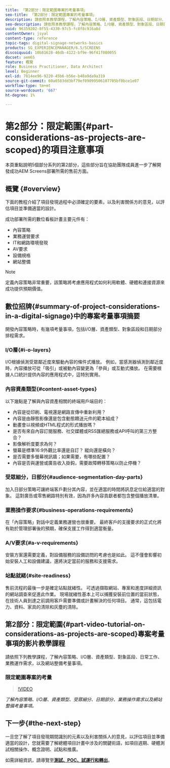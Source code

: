 ```yaml
---
title: 「第2部分：限定範圍專案的考量事項」
seo-title: 「第2部分：限定範圍專案的考量事項」
description: 請依照本教學課程，了解內容策略、I/O層、資產類型、對象區段、日期部分、業務運作需求，以及網站整備考量事項。
seo-description: 請依照本教學課程，了解內容策略、I/O層、資產類型、對象區段、日期部分、業務運作需求，以及網站整備考量事項。
uuid: 96359202-8f55-4330-97c5-fc8f8c916a8d
contentOwner: jsyal
content-type: reference
topic-tags: digital-signage-networks-basics
products: SG_EXPERIENCEMANAGER/6.5/SCREENS
discoiquuid: 10b81628-46db-4122-bf9e-96f41f080055
docset: aem65
feature: 概覽
role: Business Practitioner, Data Architect
level: Beginner
exl-id: 7814ee96-9220-45b6-b56e-b48a9da9a319
source-git-commit: 60a6583dd3bf79ef09099506107705bf0bce1e07
workflow-type: tm+mt
source-wordcount: '667'
ht-degree: 1%

---
```


# 第2部分：限定範圍{#part-considerations-as-projects-are-scoped}的項目注意事項

本頁重點說明5個部分系列的第2部分，這些部分旨在協助團隊成員進一步了解開發成功AEM Screens部署所需的售前方面。

## 概覽 {#overview}

下面的教程介紹了項目發現過程中必須確定的要素，以及利害關係方的意見，以評估項目並準備適當的設計。

成功部署所需的數位看板計畫主要元件有：

* 內容策略
* 業務運營要求
* IT和網路環境發現
* AV要求
* 設備規格
* 網站整備

>[!NOTE]
>
>定義內容策略非常重要，該策略將考慮應用程式如何利用軟體、硬體和連接資源來成功提供預期價值。

## 數位招牌{#summary-of-project-considerations-in-a-digital-signage}中的專案考量事項摘要

開發內容策略時，有幾項考量事項，包括I/O層、資產類型、對象區段和日期部分排程需求。

### I/O層{#i-o-layers}

I/O根據偵測受眾鄰近度來驅動內容的條件式播放。 例如，當感測器偵測到鄰近度時，內容播放可從「吸引」或被動內容變更為「參與」或互動式播放。 在需要根據人口統計提供內容的應用程式中，這特別實用。

### 內容資產類型{#content-asset-types}

以下幾點是了解與內容資產相關的終端用戶端目的：

* 內容是從印刷、電視還是網路宣傳中重新利用？
* 內容是由靜態影像還是包含動態饋送元件的範本組成？
* 動畫會以視頻或HTML程式的形式播放嗎？
* 是否有來自內容訂閱服務、社交媒體或RSS匯總服務或API呼叫的第三方整合？
* 影像解析度要求為何？
* 螢幕是標準16:9外觀比率還是自訂？ 縱向還是橫向？
* 是否需要多螢幕視訊牆；如果需要，有哪些配置？
* 內容是否與運營或廣告收入掛鈎，需要故障轉移策略以防止停機？

### 受眾細分，日部分{#audience-segmentation-day-parts}

加入日部分策略可讓終端客戶劃分其內容，並在適當的時間將訊息定位給適當的對象。 這對廣告或零售網路特別有效，因為許多內容貢獻者都包含整個播放清單。

### 業務操作要求{#business-operations-requirements}

在「內容策略」對話中定義業務運營也很重要。 最終客戶的支援要求的正式化將有助於管理部署後的預期，確保支援工作得到適當衡量。

### A/V要求{#a-v-requirements}

安裝方案還需要定義，對設備服務的設備訪問的考慮也是如此。 這不僅會影響初始安裝人工和設備建議，還將決定當前的服務和支援需求。

### 站點就緒{#site-readiness}

售前流程的最後一步是確定站點就緒性。 可透過擷取網站、專案和進度詳細資訊的網站調查來促進此作業。 現場就緒性基本上可以捕獲安裝前位置的當前狀態，在技術人員到達之前調用客戶需要準備或計畫解決的任何項目。 通常，這包括電力、資料、家具的清除和灰塵的清除。

## 第2部分：限定範圍{#part-video-tutorial-on-considerations-as-projects-are-scoped}專案考量事項的影片教學課程

請依照下列教學課程，了解內容策略、I/O層、資產類型、對象區段、日常工作、業務運作需求，以及網站整備考量事項。

### 限定範圍專案的考量

>[!VIDEO](https://video.tv.adobe.com/v/28380)

*了解內容策略、I/O層、資產類型、受眾細分、日期部分、業務操作需求以及網站整備考量事項。*

## 下一步{#the-next-step}

一旦您了解了項目發現期間識別的元素以及利害關係人的意見，以評估項目並準備適當的設計，您就需要了解總體項目計畫中涉及的關鍵術語，如項目週期、硬體測試相關操作、概念證明、試點和推廣。

如需詳細資訊，請導覽至&#x200B;**[測試、POC、試運行和轉出](testing-pocs-pilots-rollouts.md)**。
